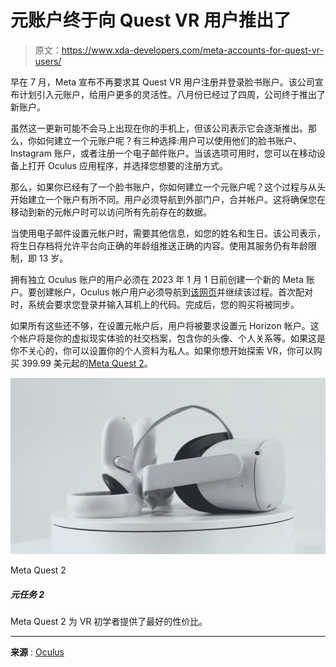 # 元账户终于向 Quest VR 用户推出了

> 原文：<https://www.xda-developers.com/meta-accounts-for-quest-vr-users/>

早在 7 月，Meta 宣布不再要求其 Quest VR 用户注册并登录脸书账户。该公司宣布计划引入元账户，给用户更多的灵活性。八月份已经过了四周，公司终于推出了新账户。

虽然这一更新可能不会马上出现在你的手机上，但该公司表示它会逐渐推出。那么，你如何建立一个元账户呢？有三种选择:用户可以使用他们的脸书账户、Instagram 账户，或者注册一个电子邮件账户。当该选项可用时，您可以在移动设备上打开 Oculus 应用程序，并选择您想要的注册方式。

那么，如果你已经有了一个脸书账户，你如何建立一个元账户呢？这个过程与从头开始建立一个账户有所不同。用户必须导航到外部门户，合并帐户。这将确保您在移动到新的元帐户时可以访问所有先前存在的数据。

当使用电子邮件设置元帐户时，需要其他信息，如您的姓名和生日。该公司表示，将生日存档将允许平台向正确的年龄组推送正确的内容。使用其服务仍有年龄限制，即 13 岁。

拥有独立 Oculus 账户的用户必须在 2023 年 1 月 1 日前创建一个新的 Meta 账户。要创建帐户，Oculus 帐户用户必须导航到[该网页](http://meta.com/websetup)并继续该过程。首次配对时，系统会要求您登录并输入耳机上的代码。完成后，您的购买将被同步。

如果所有这些还不够，在设置元帐户后，用户将被要求设置元 Horizon 帐户。这个帐户将是你的虚拟现实体验的社交档案，包含你的头像、个人关系等。如果这是你不关心的，你可以设置你的个人资料为私人。如果你想开始探索 VR，你可以购买 399.99 美元起的[Meta Quest 2](https://www.xda-developers.com/meta-quest-2-100-price-increase/)。

 <picture>![The Meta Quest 2 is an entry-level VR headset that can work as a stand-alone unit or connected to a PC. ](img/d9d508940211f0c9c2c40c5f3fab91d4.png)</picture> 

Meta Quest 2

##### 元任务 2

Meta Quest 2 为 VR 初学者提供了最好的性价比。

* * *

**来源** : [Oculus](https://www.oculus.com/blog/getting-started-with-meta-accounts/?utm_medium=affiliate&utm_source=rakuten&MID=43993&utm_campaign=nOD_rLJHOac-XyAjBhhYapd6ZExgX5rgIQ&LSNSUBSITE=Omitted_nOD%2FrLJHOac)